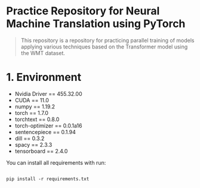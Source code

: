 # Practice Repository for Neural Machine Translation using PyTorch
>This repository is a repository for practicing parallel training of models applying various techniques based on the Transformer model using the WMT dataset.  

# 1. Environment   
- Nvidia Driver == 455.32.00  
- CUDA == 11.0  
- numpy == 1.19.2  
- torch == 1.7.0  
- torchtext == 0.8.0  
- torch-optimizer == 0.0.1a16  
- sentencepiece == 0.1.94  
- dill == 0.3.2  
- spacy == 2.3.3
- tensorboard == 2.4.0

You can install all requirements with run:  
<pre>
<code>
pip install -r requirements.txt
</code>
</pre>
